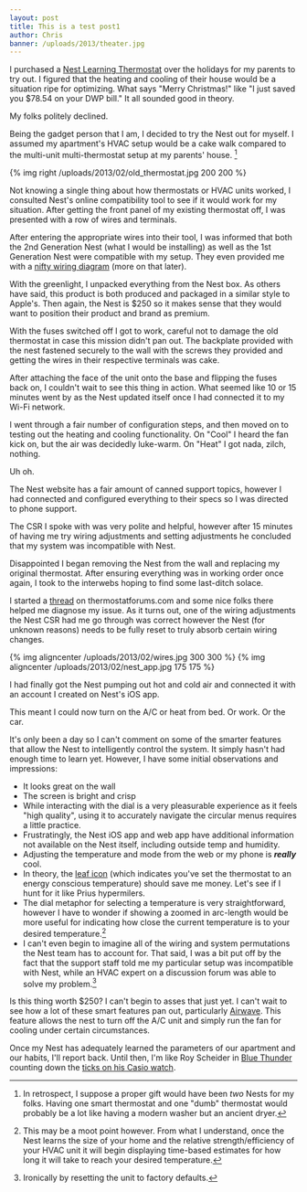 ```yaml
---
layout: post
title: This is a test post1
author: Chris
banner: /uploads/2013/theater.jpg
---
```

I purchased a [Nest Learning Thermostat](http://nest.com/) over the holidays for my parents to try out. I figured that the heating and cooling of their house would be a situation ripe for optimizing. What says "Merry Christmas!" like "I just saved you $78.54 on your DWP bill." It all sounded good in theory.

<!--more-->

My folks politely declined.

Being the gadget person that I am, I decided to try the Nest out for myself. I assumed my apartment's HVAC setup would be a cake walk compared to the multi-unit multi-thermostat setup at my parents' house. [^1]

{% img right /uploads/2013/02/old_thermostat.jpg 200 200 %}

Not knowing a single thing about how thermostats or HVAC units worked, I consulted Nest's online compatibility tool to see if it would work for my situation. After getting the front panel of my existing thermostat off, I was presented with a row of wires and terminals.

After entering the appropriate wires into their tool, I was informed that both the 2nd Generation Nest (what I would be installing) as well as the 1st Generation Nest were compatible with my setup. They even provided me with a [nifty wiring diagram](/uploads/2013/02/wiring_diagram.jpg) (more on that later).

With the greenlight, I unpacked everything from the Nest box. As others have said, this product is both produced and packaged in a similar style to Apple's. Then again, the Nest is $250 so it makes sense that they would want to position their product and brand as premium. 

With the fuses switched off I got to work, careful not to damage the old thermostat in case this mission didn't pan out. The backplate provided with the nest fastened securely to the wall with the screws they provided and getting the wires in their respective terminals was cake.

After attaching the face of the unit onto the base and flipping the fuses back on, I couldn't wait to see this thing in action. What seemed like 10 or 15 minutes went by as the Nest updated itself once I had connected it to my Wi-Fi network.

I went through a fair number of configuration steps, and then moved on to testing out the heating and cooling functionality. On "Cool" I heard the fan kick on, but the air was decidedly luke-warm. On "Heat" I got nada, zilch, nothing.

Uh oh.

The Nest website has a fair amount of canned support topics, however I had connected and configured everything to their specs so I was directed to phone support.

The CSR I spoke with was very polite and helpful, however after 15 minutes of having me try wiring adjustments and setting adjustments he concluded that my system was incompatible with Nest.

Disappointed I began removing the Nest from the wall and replacing my original thermostat. After ensuring everything was in working order once again, I took to the interwebs hoping to find some last-ditch solace.

I started a [thread](http://www.thermostatforums.com/showthread.php?312-Nest-2nd-Gen-not-working-introduce-previously-unused-brown-wire) on thermostatforums.com and some nice folks there helped me diagnose my issue. As it turns out, one of the wiring adjustments the Nest CSR had me go through was correct however the Nest (for unknown reasons) needs to be fully reset to truly absorb certain wiring changes.

{% img aligncenter /uploads/2013/02/wires.jpg 300 300 %}
{% img aligncenter /uploads/2013/02/nest_app.jpg 175 175 %}



I had finally got the Nest pumping out hot and cold air and connected it with an account I created on Nest's iOS app.

This meant I could now turn on the A/C or heat from bed. Or work. Or the car.

It's only been a day so I can't comment on some of the smarter features that allow the Nest to intelligently control the system. It simply hasn't had enough time to learn yet. However, I have some initial observations and impressions:

* It looks great on the wall
* The screen is bright and crisp
* While interacting with the dial is a very pleasurable experience as it feels "high quality", using it to accurately navigate the circular menus requires a little practice.
* Frustratingly, the Nest iOS app and web app have additional information not available on the Nest itself, including outside temp and humidity.
* Adjusting the temperature and mode from the web or my phone is ***really*** cool.
* In theory, the [leaf icon](http://support-assets.nest.com/images/000001200/nest-time-to-temp.png) (which indicates you've set the thermostat to an energy conscious temperature) should save me money. Let's see if I hunt for it like Prius hypermilers.
* The dial metaphor for selecting a temperature is very straightforward, however I have to wonder if showing a zoomed in arc-length would be more useful for indicating how close the current temperature is to your desired temperature.[^2]
* I can't even begin to imagine all of the wiring and system permutations the Nest team has to account for. That said, I was a bit put off by the fact that the support staff told me my particular setup was incompatible with Nest, while an HVAC expert on a discussion forum was able to solve my problem.[^3]

Is this thing worth $250? I can't begin to asses that just yet. I can't wait to see how a lot of these smart features pan out, particularly [Airwave](http://support.nest.com/article/What-is-Airwave). This feature allows the nest to turn off the A/C unit and simply run the fan for cooling under certain circumstances.

Once my Nest has adequately learned the parameters of our apartment and our habits, I'll report back. Until then, I'm like Roy Scheider in [Blue Thunder](http://en.wikipedia.org/wiki/Blue_Thunder) counting down the [ticks on his Casio watch](http://watchesinmovies.info/img/f/BlueThunder_Casio2.jpg). 


 [^1]: In retrospect, I suppose a proper gift would have been *two* Nests for my folks. Having one smart thermostat and one "dumb" thermostat would probably be a lot like having a modern washer but an ancient dryer.
 [^2]: This may be a moot point however. From what I understand, once the Nest learns the size of your home and the relative strength/efficiency of your HVAC unit it will begin displaying time-based estimates for how long it will take to reach your desired temperature.
 [^3]: Ironically by resetting the unit to factory defaults.